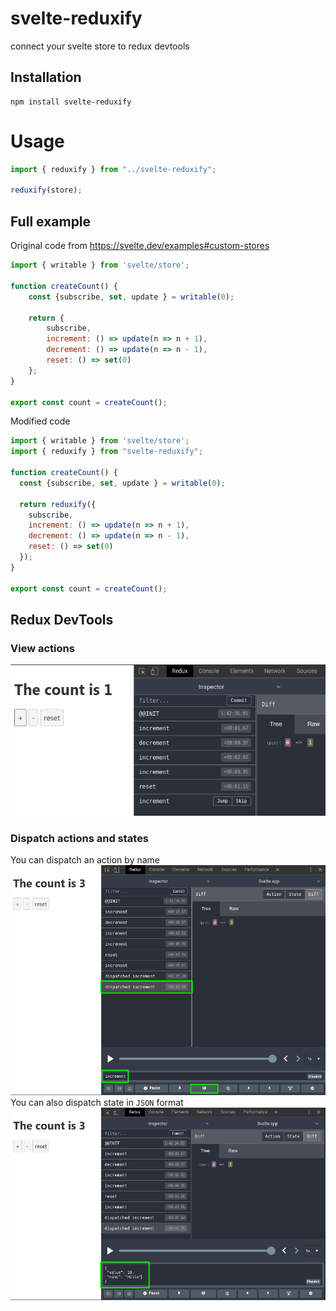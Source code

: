 # svelte-reduxify
connect your svelte store to redux devtools

## Installation
```shell script
npm install svelte-reduxify
```

# Usage
```javascript
import { reduxify } from "../svelte-reduxify";

reduxify(store);
```

## Full example
Original code from https://svelte.dev/examples#custom-stores
```javascript
import { writable } from 'svelte/store';

function createCount() {
	const {subscribe, set, update } = writable(0);

	return {
		subscribe,
		increment: () => update(n => n + 1),
		decrement: () => update(n => n - 1),
		reset: () => set(0)
	};
}

export const count = createCount();
```
Modified code
```javascript
import { writable } from 'svelte/store';
import { reduxify } from "svelte-reduxify";

function createCount() {
  const {subscribe, set, update } = writable(0);

  return reduxify({
    subscribe,
    increment: () => update(n => n + 1),
    decrement: () => update(n => n - 1),
    reset: () => set(0)
  });
}

export const count = createCount();
```

## Redux DevTools
### View actions
![Redux DevTools](./img/view-actions.png)

### Dispatch actions and states
You can dispatch an action by name
![Dispatch Actions](./img/disapatch-actions.png)
You can also dispatch state in `JSON` format
![Dispatch States](./img/disapatch-states.png)